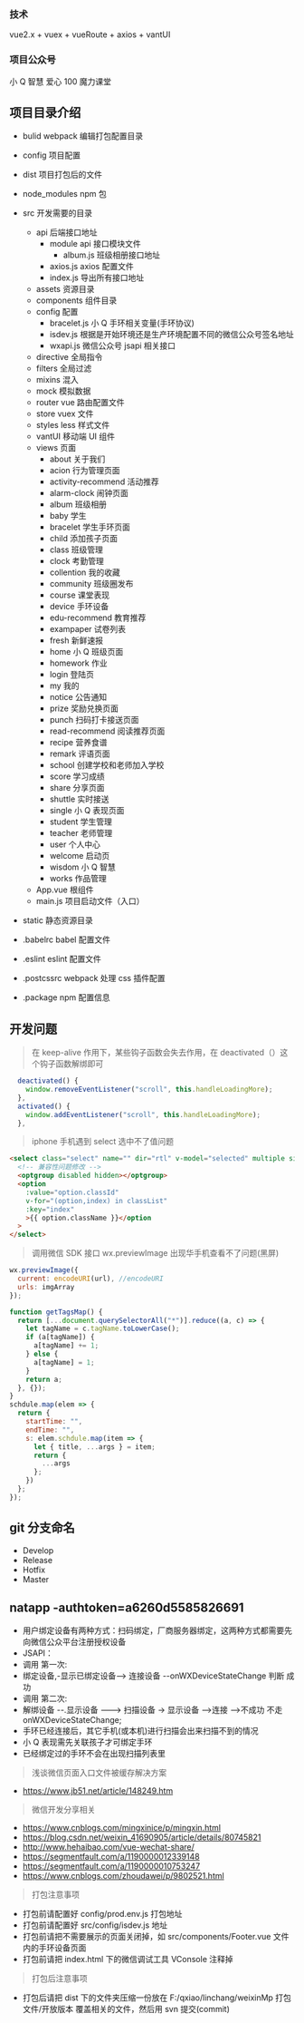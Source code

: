 ### 技术

vue2.x + vuex + vueRoute + axios + vantUI

### 项目公众号

小 Q 智慧
爱心 100
魔力课堂

## 项目目录介绍

- bulid webpack 编辑打包配置目录
- config 项目配置
- dist 项目打包后的文件
- node_modules npm 包
- src 开发需要的目录

  - api 后端接口地址
    - module api 接口模块文件
      - album.js 班级相册接口地址
    - axios.js axios 配置文件
    - index.js 导出所有接口地址
  - assets 资源目录
  - components 组件目录
  - config 配置
    - bracelet.js 小 Q 手环相关变量(手环协议)
    - isdev.js 根据是开始环境还是生产环境配置不同的微信公众号签名地址
    - wxapi.js 微信公众号 jsapi 相关接口
  - directive 全局指令
  - filters 全局过滤
  - mixins 混入
  - mock 模拟数据
  - router vue 路由配置文件
  - store vuex 文件
  - styles less 样式文件
  - vantUI 移动端 UI 组件
  - views 页面
    - about 关于我们
    - acion 行为管理页面
    - activity-recommend 活动推荐
    - alarm-clock 闹钟页面
    - album 班级相册
    - baby 学生
    - bracelet 学生手环页面
    - child 添加孩子页面
    - class 班级管理
    - clock 考勤管理
    - collention 我的收藏
    - community 班级圈发布
    - course 课堂表现
    - device 手环设备
    - edu-recommend 教育推荐
    - exampaper 试卷列表
    - fresh 新鲜速报
    - home 小 Q 班级页面
    - homework 作业
    - login 登陆页
    - my 我的
    - notice 公告通知
    - prize 奖励兑换页面
    - punch 扫码打卡接送页面
    - read-recommend 阅读推荐页面
    - recipe 营养食谱
    - remark 评语页面
    - school 创建学校和老师加入学校
    - score 学习成绩
    - share 分享页面
    - shuttle 实时接送
    - single 小 Q 表现页面
    - student 学生管理
    - teacher 老师管理
    - user 个人中心
    - welcome 启动页
    - wisdom 小 Q 智慧
    - works 作品管理
  - App.vue 根组件
  - main.js 项目启动文件（入口）

- static 静态资源目录
- .babelrc babel 配置文件
- .eslint eslint 配置文件
- .postcssrc webpack 处理 css 插件配置
- .package npm 配置信息

## 开发问题

> 在 keep-alive 作用下，某些钩子函数会失去作用，在 deactivated（）这个钩子函数解绑即可

```javascript
  deactivated() {
    window.removeEventListener("scroll", this.handleLoadingMore);
  },
  activated() {
    window.addEventListener("scroll", this.handleLoadingMore);
  },
```

> iphone 手机遇到 select 选中不了值问题

```html
<select class="select" name="" dir="rtl" v-model="selected" multiple size="1">
  <!-- 兼容性问题修改 -->
  <optgroup disabled hidden></optgroup>
  <option
    :value="option.classId"
    v-for="(option,index) in classList"
    :key="index"
    >{{ option.className }}</option
  >
</select>
```

> 调用微信 SDK 接口 wx.previewImage 出现华手机查看不了问题(黑屏)

```javascript
wx.previewImage({
  current: encodeURI(url), //encodeURI
  urls: imgArray
});

function getTagsMap() {
  return [...document.querySelectorAll("*")].reduce((a, c) => {
    let tagName = c.tagName.toLowerCase();
    if (a[tagName]) {
      a[tagName] += 1;
    } else {
      a[tagName] = 1;
    }
    return a;
  }, {});
}
schdule.map(elem => {
  return {
    startTime: "",
    endTime: "",
    s: elem.schdule.map(item => {
      let { title, ...args } = item;
      return {
        ...args
      };
    })
  };
});
```

## git 分支命名

- Develop
- Release
- Hotfix
- Master

## natapp -authtoken=a6260d5585826691

- 用户绑定设备有两种方式：扫码绑定，厂商服务器绑定，这两种方式都需要先向微信公众平台注册授权设备
- JSAPI：
- 调用 第一次:
- 绑定设备,-显示已绑定设备--> 连接设备 --onWXDeviceStateChange 判断 成功
- 调用 第二次:
- 解绑设备 --.显示设备 ---> 扫描设备 -> 显示设备 -->连接 -->不成功 不走 onWXDeviceStateChange;
- 手环已经连接后，其它手机(或本机)进行扫描会出来扫描不到的情况
- 小 Q 表现需先关联孩子才可绑定手环
- 已经绑定过的手环不会在出现扫描列表里

> 浅谈微信页面入口文件被缓存解决方案

- https://www.jb51.net/article/148249.htm

> 微信开发分享相关

- https://www.cnblogs.com/mingxinice/p/mingxin.html
- https://blog.csdn.net/weixin_41690905/article/details/80745821
- http://www.hehaibao.com/vue-wechat-share/
- https://segmentfault.com/a/1190000012339148
- https://segmentfault.com/a/1190000010753247
- https://www.cnblogs.com/zhoudawei/p/9802521.html

> 打包注意事项

- 打包前请配置好 config/prod.env.js 打包地址
- 打包前请配置好 src/config/isdev.js 地址
- 打包前请把不需要展示的页面关闭掉，如 src/components/Footer.vue 文件内的手环设备页面
- 打包前请把 index.html 下的微信调试工具 VConsole 注释掉

> 打包后注意事项

- 打包后请把 dist 下的文件夹压缩一份放在 F:/qxiao/linchang/weixinMp 打包文件/开放版本 覆盖相关的文件，然后用 svn 提交(commit)
